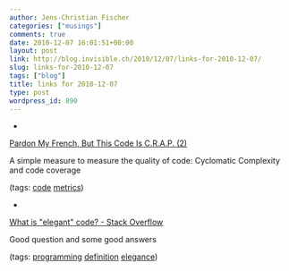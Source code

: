 ```yaml
---
author: Jens-Christian Fischer
categories: ["musings"]
comments: true
date: 2010-12-07 16:01:51+00:00
layout: post
link: http://blog.invisible.ch/2010/12/07/links-for-2010-12-07/
slug: links-for-2010-12-07
tags: ["blog"]
title: links for 2010-12-07
type: post
wordpress_id: 890
---
```


  * 
                

[Pardon My French, But This Code Is C.R.A.P. (2)](http://www.artima.com/weblogs/viewpost.jsp?thread=210575)


                

A simple measure to measure the quality of code: Cyclomatic Complexity and code coverage


                

(tags: [code](http://www.delicious.com/jaycee/code) [metrics](http://www.delicious.com/jaycee/metrics))


            
  * 
                

[What is "elegant" code? - Stack Overflow](http://stackoverflow.com/questions/563036/what-is-elegant-code)


                

Good question and some good answers


                

(tags: [programming](http://www.delicious.com/jaycee/programming) [definition](http://www.delicious.com/jaycee/definition) [elegance](http://www.delicious.com/jaycee/elegance))


            
